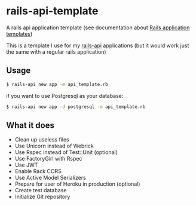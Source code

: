 # rails-api-template
A rails api application template (see documentation about [Rails application templates](http://guides.rubyonrails.org/rails_application_templates.html))

This is a template I use for my [rails-api](https://github.com/rails-api/rails-api) applications (but it would work just the same with a regular rails application)

## Usage

```bash
$ rails-api new app -m api_template.rb
```

if you want to use Postgresql as your database:

```bash
$ rails-api new app -d postgresql -m api_template.rb
```

## What it does

- Clean up useless files
- Use Unicorn instead of Webrick
- Use Rspec instead of Test::Unit (optional)
- Use FactoryGirl with Rspec
- Use JWT
- Enable Rack CORS
- Use Active Model Serializers
- Prepare for user of Heroku in production (optional)
- Create test database
- Initialize Git repository

